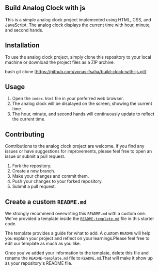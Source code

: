## Build Analog Clock with js

This is a simple analog clock project implemented using HTML, CSS, and JavaScript. The analog clock displays the current time with hour, minute, and second hands.


## Installation

To use the analog clock project, simply clone this repository to your local machine or download the project files as a ZIP archive. 

bash
git clone [https://github.com/yonas-fsaha/build-clock-with-js.git]

## Usage

1. Open the `index.html` file in your preferred web browser.
2. The analog clock will be displayed on the screen, showing the current time.
3. The hour, minute, and second hands will continuously update to reflect the current time.

## Contributing

Contributions to the analog clock project are welcome. If you find any issues or have suggestions for improvements, please feel free to open an issue or submit a pull request.

1. Fork the repository.
2. Create a new branch.
3. Make your changes and commit them.
4. Push your changes to your forked repository.
5. Submit a pull request.


## Create a custom `README.md`
We strongly recommend overwriting this `README.md` with a custom one. We've provided a template
inside the [`README-template.md`](./README-template.md) file in this starter code.

The template provides a guide for what to add. A custom `README` will help you explain your project
and reflect on your learnings.Please feel free to edit our template as much as you like.

Once you've added your information to the template, delete this file and rename the `README-template.md` file to `README.md`.That will make it show up as your repository's README file.
   
